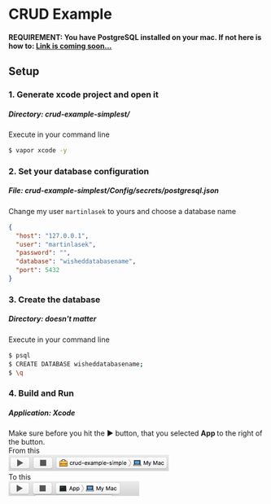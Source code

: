 # CRUD Example
#### REQUIREMENT: You have PostgreSQL installed on your mac. If not here is how to: [Link is coming soon...]()
## Setup
### 1. Generate xcode project and open it
##### <b>Directory:</b> crud-example-simplest/
Execute in your command line
```bash
$ vapor xcode -y
```
### 2. Set your database configuration
##### <b>File:</b> crud-example-simplest/Config/secrets/postgresql.json
Change my user `martinlasek` to yours and choose a database name
```JSON
{
  "host": "127.0.0.1",
  "user": "martinlasek",
  "password": "",
  "database": "wisheddatabasename",
  "port": 5432
}
```
### 3. Create the database
##### <b>Directory:</b> <i>doesn't matter</i>
Execute in your command line
```bash
$ psql
$ CREATE DATABASE wisheddatabasename;
$ \q
```
### 4. Build and Run
##### <b>Application:</b> Xcode
Make sure before you hit the ► button, that you selected <b> App </b> to the right of the button. <br>
From this <br>
![From](tutorial/images/Build_and_Run_1.png)
<br> To this <br>
![To](tutorial/images/Build_and_Run_2.png)
